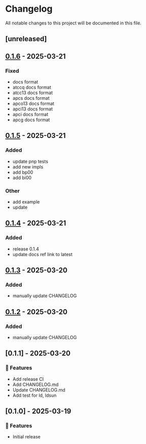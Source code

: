 # Changelog

All notable changes to this project will be documented in this file.

## [unreleased]

## [0.1.6](https://github.com/astro-xao/sofars/compare/v0.1.5...v0.1.6) - 2025-03-21

### Fixed

- docs format
- atccq docs format
- atcc13 docs format
- apcs docs format
- apco13 docs format
- apci13 docs format
- apci docs format
- apcg docs format

## [0.1.5](https://github.com/astro-xao/sofars/compare/v0.1.4...v0.1.5) - 2025-03-21

### Added

- update pnp tests
- add new impls
- add bp00
- add bi00

### Other

- add example
- update

## [0.1.4](https://github.com/astro-xao/sofars/compare/v0.1.3...v0.1.4) - 2025-03-21

### Added

- release 0.1.4
- update docs ref link to latest

## [0.1.3](https://github.com/astro-xao/sofars/compare/v0.1.2...v0.1.3) - 2025-03-20

### Added

- manually update CHANGELOG

## [0.1.2](https://github.com/astro-xao/sofars/compare/v0.1.1...v0.1.2) - 2025-03-20

### Added

- manually update CHANGELOG

## [0.1.1] - 2025-03-20

### 🚀 Features

- Add release CI
- Add CHANGELOG.md
- Update CHANGELOG.md
- Add test for ld, ldsun

## [0.1.0] - 2025-03-19

### 🚀 Features

- Initial release
<!-- generated by git-cliff -->
